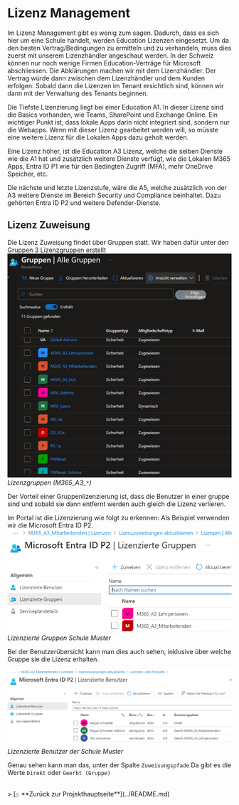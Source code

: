 # Lizenz Management

Im Lizenz Management gibt es wenig zum sagen. 
Dadurch, dass es sich hier um eine Schule handelt, werden Education Lizenzen eingesetzt. 
Um da den besten Vertrag/Bedingungen zu ermitteln und zu verhandeln, muss dies zuerst mit unserem Lizenzhändler angeschaut werden. 
In der Schweiz können nur noch wenige Firmen Education-Verträge für Microsoft abschliessen. 
Die Abklärungen machen wir mit dem Lizenzhändler. Der Vertrag würde dann zwischen dem Lizenzhändler und dem Kunden erfolgen. 
Sobald dann die Lizenzen im Tenant ersichtlich sind, können wir dann mit der Verwaltung des Tenants beginnen. 

Die Tiefste Lizenzierung liegt bei einer Education A1. In dieser Lizenz sind die Basics vorhanden, wie Teams, SharePoint und Exchange Online. Ein wichtiger Punkt ist, dass lokale Apps darin nicht integriert sind, sondern nur die Webapps. 
Wenn mit dieser Lizenz gearbeitet werden will, so müsste eine weitere Lizenz für die Lokalen Apps dazu geholt werden. 

Eine Lizenz höher, ist die Education A3 Lizenz, welche die selben Dienste wie die A1 hat und zusätzlich weitere Dienste verfügt, wie die Lokalen M365 Apps, Entra ID P1 wie für den Bedingten Zugriff (MFA), mehr OneDrive Speicher, etc. 

Die nächste und letzte Lizenzstufe, wäre die A5, welche zusätzlich von der A3 weitere Dienste im Bereich Security und Compliance beinhaltet. 
Dazu gehörten Entra ID P2 und weitere Defender-Dienste.

## Lizenz Zuweisung

Die Lizenz Zuweisung findet über Gruppen statt. 
Wir haben dafür unter den Gruppen 3 Lizenzgruppen erstellt 
![Licencegroups](./Images/Identitymanagement/groups.png)
*Lizenzgruppen (M365_A3_`*`)* 

Der Vorteil einer Gruppenlizenzierung ist, dass die Benutzer in einer gruppe sind und sobald sie dann entfernt werden auch gleich die Lizenz verlieren. 

Im Portal ist die Lizenzierung wie folgt zu erkennen: 
Als Beispiel verwenden wir die Microsoft Entra ID P2.
![Licencedgroups](./Images/Identitymanagement/Licencedgroups.png)
*Lizenzierte Gruppen Schule Muster*

Bei der Benutzerübersicht kann man dies auch sehen, inklusive über welche Gruppe sie die Lizenz erhalten. 

![Userlicence](./Images/Identitymanagement/Licencedusers.png)
*Lizenzierte Benutzer der Schule Muster* 

Genau sehen kann man das, unter der Spalte `Zuweisungspfade`
Da gibt es die Werte `Direkt` oder `Geerbt (Gruppe)`

<br>
> [⌂ **Zurück zur Projekthauptseite**](../README.md) 